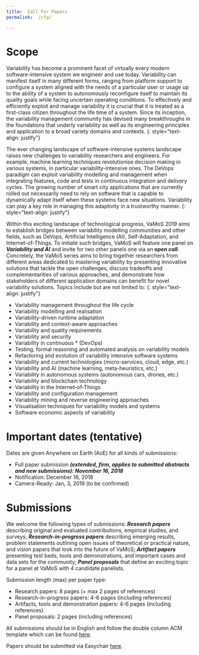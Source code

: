 ```yaml
---
title:  Call For Papers
permalink:  /cfp/

---
```


# Scope

Variability has become a prominent facet of virtually every modern software-intensive system we engineer and use today. Variability can manifest itself in many different forms, ranging from platform support to configure a system aligned with the needs of a particular user or usage up to the ability of a system to autonomously reconfigure itself to maintain its quality goals while facing uncertain operating conditions. To effectively and efficiently exploit and manage variability it is crucial that it is treated as a first-class citizen throughout the life time of a system. Since its inception, the variability management community has devised many breakthroughs in the foundations that underly variability as well as its engineering principles and application to a broad variety domains and contexts. 
{: style="text-align: justify"}


The ever changing landscape of software-intensive systems landscape raises new challenges to variability researchers and engineers. For example, machine learning techniques revolutionise decision making in various systems, in particular variability-intensive ones. The DeVops paradigm can exploit variability modelling and management when integrating features, code and tests in continuous integration and delivery cycles. The growing number of smart city applications that are currently rolled out necessarily need to rely on software that is capable to dynamically adapt itself when these systems face new situations. Variability can play a key role in managing this adaptivity in a trustworthy manner. 
{: style="text-align: justify"}


Within this exciting landscape of technological progress, VaMoS 2019 aims to establish bridges between variability modelling communities and other fields, such as DeVops, Artificial Intelligence (AI), Self-Adaptation, and Internet-of-Things. To initiate such bridges, VaMoS will feature one panel on ***Variability and AI*** and invite for two other panels one via an ***open call***. Concretely, the VaMoS series aims to bring together researchers from different areas dedicated to mastering variability by presenting innovative solutions that tackle the open challenges, discuss tradeoffs and complementarities of various approaches, and demonstrate how stakeholders of different application domains can benefit for novel variability solutions. Topics include but are not limited to:
{: style="text-align: justify"}


* Variability management throughout the life cycle 
* Variability modelling and realisation 
* Variability-driven runtime adaptation
* Variability and context-aware approaches
* Variability and quality requirements 
* Variability and security
* Variability in continuous * (DevOps)
* Testing, formal reasoning and automated analysis on variability models 
* Refactoring and evolution of variability intensive software systems 
* Variability and current technologies (micro-services, cloud, edge, etc.)
* Variability and AI (machine learning, meta-heuristics, etc.) 
* Variability in autonomous systems (autonomous cars, drones, etc.)
* Variability and blockchain technology
* Variability in the Internet-of-Things
* Variability and configuration management
* Variability mining and reverse engineering approaches
* Visualisation techniques for variability models and systems 
* Software economic aspects of variability


# Important dates (tentative)

Dates are given Anywhere on Earth (AoE) for all kinds of submissions:


* Full paper submission ***(extended, firm, applies to submitted abstracts and new submissions): November 16, 2018*** 
* Notification:  December 16, 2018
* Camera-Ready:  Jan, 3, 2019 (to be confirmed)  

# Submissions

We welcome the following types of submissions: ***Research papers*** describing  original and evaluated contributions, empirical studies, and surveys; ***Research-in-progress papers*** describing emerging results, problem statements outlining open issues of theoretical or practical nature, and vision papers that look into the future of VaMoS; ***Artifact papers*** presenting test beds, tools and demonstrations, and important cases and data sets for the community; ***Panel proposals*** that define an exciting topic for a panel at VaMoS with 4 candidate panelists.

Submission length (max) per paper type:

* Research papers:  8 pages (+ max 2 pages of references)
* Research-in-progress papers: 4-6 pages (including references)
* Artifacts, tools and demonstration papers: 4-6 pages (including references)
* Panel proposals: 2 pages (including references)

All submissions should be in English and follow the double column ACM template which can be found [here](https://www.acm.org/publications/proceedings-template).

Papers should be submitted via Easychair [here](https://easychair.org/conferences/?conf=vamos2019). 

 
